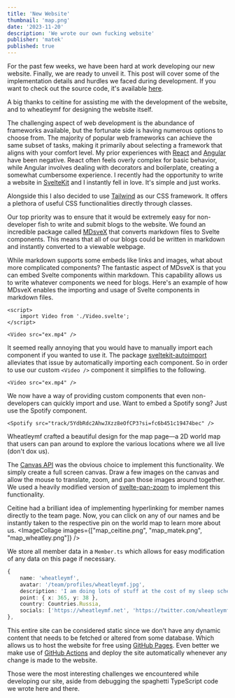 ```yaml
---
title: 'New Website'
thumbnail: 'map.png'
date: '2023-11-20'
description: 'We wrote our own fucking website'
publisher: 'matek'
published: true
---
```


For the past few weeks, we have been hard at work developing our new website. Finally, we are ready to unveil it. This post will cover some of the implementation details and hurdles we faced during development. If you want to check out the source code, it's available [here](https://github.com/Small-Fish-Dev/small-fish-dev.github.io).

A big thanks to ceitine for assisting me with the development of the website, and to wheatleymf for designing the website itself.

<Heading title="Selecting a Framework" caption="by matek" />

The challenging aspect of web development is the abundance of frameworks available, but the fortunate side is having numerous options to choose from. The majority of popular web frameworks can achieve the same subset of tasks, making it primarily about selecting a framework that aligns with your comfort level. My prior experiences with [React](https://react.dev/) and [Angular](https://angular.io/) have been negative. React often feels overly complex for basic behavior, while Angular involves dealing with decorators and boilerplate, creating a somewhat cumbersome experience. I recently had the opportunity to write a website in [SvelteKit](https://kit.svelte.dev/) and I instantly fell in love. It's simple and just works.

Alongside this I also decided to use [Tailwind](https://tailwindcss.com/) as our CSS framework. It offers a plethora of useful CSS functionalities directly through classes.

<Heading title="Blogs" caption="by matek and ceitine" />

Our top priority was to ensure that it would be extremely easy for non-developer fish to write and submit blogs to the website. We found an incredible package called [MDsveX](https://github.com/pngwn/MDsveX) that converts markdown files to Svelte components. This means that all of our blogs could be written in markdown and instantly converted to a viewable webpage.

While markdown supports some embeds like links and images, what about more complicated components? The fantastic aspect of MDsveX is that you can embed Svelte components within markdown. This capability allows us to write whatever components we need for blogs. Here's an example of how MDsveX enables the importing and usage of Svelte components in markdown files.

```svelte
<script>
	import Video from './Video.svelte';
</script>

<Video src="ex.mp4" />
```

It seemed really annoying that you would have to manually import each component if you wanted to use it. The package [sveltekit-autoimport](https://github.com/yuanchuan/sveltekit-autoimport) alleviates that issue by automatically importing each component. So in order to use our custom `<Video />` component it simplifies to the following.

```svelte
<Video src="ex.mp4" />
```

We now have a way of providing custom components that even non-developers can quickly import and use. Want to embed a Spotify song? Just use the Spotify component.

```svelte
<Spotify src="track/5YdbRdc2AhwJXzz8eOfCP3?si=fc6b451c19474bec" />
```

<Spotify src="track/5YdbRdc2AhwJXzz8eOfCP3?si=fc6b451c19474bec" />

<Heading title="Map" caption="by matek, ceitine, and wheatleymf" />

Wheatleymf crafted a beautiful design for the map page—a 2D world map that users can pan around to explore the various locations where we all live (don't dox us).

The [Canvas API](https://developer.mozilla.org/en-US/docs/Web/API/Canvas_API) was the obvious choice to implement this functionality. We simply create a full screen canvas. Draw a few images on the canvas and allow the mouse to translate, zoom, and pan those images around together. We used a heavily modified version of [svelte-pan-zoom](https://github.com/CaptainCodeman/svelte-pan-zoom#svelte-pan-zoom) to implement this functionality.

Ceitine had a brilliant idea of implementing hyperlinking for member names directly to the team page. Now, you can click on any of our names and be instantly taken to the respective pin on the world map to learn more about us.
<ImageCollage images={["map_ceitine.png", "map_matek.png", "map_wheatley.png"]} />

We store all member data in a `Member.ts` which allows for easy modification of any data on this page if necessary.

```ts
{
    name: 'wheatleymf',
    avatar: '/team/profiles/wheatleymf.jpg',
    description: 'I am doing lots of stuff at the cost of my sleep schedule.',
    point: { x: 365, y: 38 },
    country: Countries.Russia,
    socials: ['https://wheatleymf.net', 'https://twitter.com/wheatleymf']
},
```

<Heading title="Static Site" caption="by matek" />

This entire site can be considered static since we don't have any dynamic content that needs to be fetched or altered from some database. Which allows us to host the website for free using [GitHub Pages](https://pages.github.com/). Even better we make use of [GitHub Actions](https://github.com/Small-Fish-Dev/small-fish-dev.github.io/blob/main/.github/workflows/deploy.yml) and deploy the site automatically whenever any change is made to the website.

<Heading title="Conclusion" caption="by matek" />

Those were the most interesting challenges we encountered while developing our site, aside from debugging the spaghetti TypeScript code we wrote here and there.
